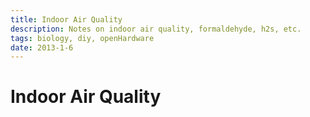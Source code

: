 ```yaml
---
title: Indoor Air Quality 
description: Notes on indoor air quality, formaldehyde, h2s, etc. 
tags: biology, diy, openHardware 
date: 2013-1-6
---
```


# Indoor Air Quality 


